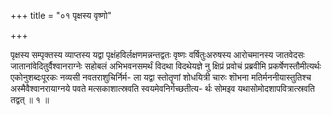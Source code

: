 +++
title = "०१ पृक्षस्य वृष्णो"

+++

पृक्षस्य सम्पृक्तस्य व्याप्तस्य यद्वा पृक्षंहविर्लक्षणमन्नन्तद्वतः वृष्णः वर्षितुःअरुषस्य आरोचमानस्य जातवेदसः जातानांवेदितुर्वैश्वानराग्नेः सहोबलं अभिभवनसमर्थं विदथा विदथेयज्ञे नु क्षिप्रं प्रवोचं प्रब्रवीमि प्रकर्षेणस्तौमीत्यर्थः एकोनुशब्दःपूरकः नव्यसी नवतराशुचिर्निर्म- ला यद्वा स्तोतॄणां शोधयित्री चारुः शॊभना मतिर्मननीयास्तुतिश्च अस्मैवैश्वानरायाग्नये पवते मत्सकाशात्स्रवति स्वयमेवनिर्गच्छतीत्य- र्थः सोमइव यथासोमोदशापवित्रात्स्रवति तद्वत् ॥ १ ॥